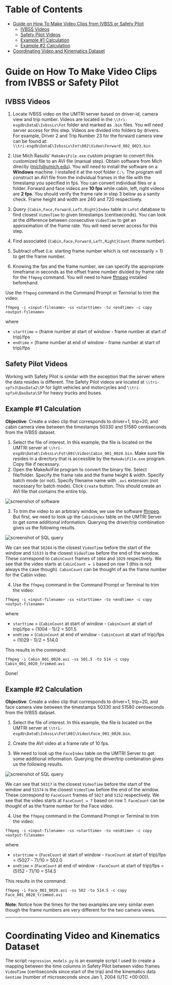 # Table of Contents <!-- omit in toc -->
- [Guide on How To Make Video Clips from IVBSS or Safety Pilot](#guide-on-how-to-make-video-clips-from-ivbss-or-safety-pilot)
  - [IVBSS Videos](#ivbss-videos)
  - [Safety Pilot Videos](#safety-pilot-videos)
  - [Example #1 Calculation](#example-1-calculation)
  - [Example #2 Calculation](#example-2-calculation)
- [Coordinating Video and Kinematics Dataset](#coordinating-video-and-kinematics-dataset)

# Guide on How To Make Video Clips from IVBSS or Safety Pilot 

## IVBSS Videos
1. Locate IVBSS video on the UMTRI server based on driver-id, camera view and trip number.
Videos are located in the `\\tri-esgdb\DataE\IvbssLv\Fot` folder and marked as `.bin` files. You will need server access for this step. Videos are divided into folders by drivers. For example, Driver 2 and Trip Number 23 for the forward camera view can be found at:  
`\\tri-esgdb\DataE\IvbssLv\Fot\002\Video\Forward_002_0023.bin`

2. Use Mich Rasulis' `MakeAviFile.exe` custom program to convert this customized file to an AVI file (manual step). Obtain software from Mich directly (mich@umich.edu). You will need to install the software on a **Windows** machine. I installed it at the root folder `C:\`. The program will construct an AVI file from the individual frames in the file with the timestamp you specified in fps. You can convert individual files or a folder. Forward and face videos are **10 fps** while cabin, left, right videos are **2 fps**. You should verify the frame rate in step 3 below as a sanity check. Frame height and width are 240 and 720 respectively.

3. Query `{Cabin,Face,Forward,Left,Right}Index` table in `LvFot` database to find closest `VideoTime` to given timestamps (centiseconds). You can look at the difference between consecutive `VideoTime` to get an approximation of the frame rate. You will need server access for this step.

4. Find associated `{Cabin,Face,Forward,Left,Right}Count` (frame number).

5. Subtract offset (i.e. starting frame number which is not necessarily = 1) to get the frame number. 

6. Knowing the fps and the frame number, we can specify the appropriate timeframe in seconds as the offset frame number divided by frame rate for the `ffmpeg` command. You will need to have [ffmpeg](https://ffmpeg.org/) installed beforehand.

Use the `ffmpeg` command in the Command Prompt or Terminal to trim the video:

`ffmpeg -i <input-filename> -ss <starttime> -to <endtime> -c copy <output-filename>`

where 
- `starttime` = (frame number at start of window - frame number at start of trip)/fps
- `endtime` = (frame number at end of window - frame number at start of trip)/fps

## Safety Pilot Videos
Working with Safety Pilot is similar with the exception that the server where the data resides is different. The Safety Pilot videos are located at `\\tri-spfs3\DasData2\SP` for light vehicles and motorcycles and `\\tri-spfs4\DasData\SP` for heavy trucks and buses.

## Example #1 Calculation
**Objective**: Create a video clip that corresponds to driver=1, trip=20, and cabin camera view between the timestamps 50330 and 51580 centiseconds from the IVBSS dataset.

1. Select the file of interest. In this example, the file is located on the UMTRI server at  `\\tri-esgdb\DataE\IvbssLv\Fot\001\Video\Cabin_001_0020.bin`. Make sure file resides in a directory that is accessible by the `MakeAviFile.exe` program. Copy file if necessary.
2. Open the MakeAviFile program to convert the binary file. Select file/folder. Specify the frame rate and the frame height & width. Specify batch mode (or not). Specify filename name with `.avi` extension (not necessary for batch mode). Click `Create` button. This should create an AVI file that contains the entire trip.

![screenshot of software](https://github.com/caocscar/how-to-make-video-clips-ivbss-safetypilot/blob/master/makeavifile-software.png)

3. To trim the video to an arbitrary window, we use the software [ffmpeg](https://ffmpeg.org). But first, we need to look up the `CabinIndex` table on the UMTRI Server to get some additional information. Querying the driver/trip combination gives us the following results.

![screenshot of SQL query](https://github.com/caocscar/how-to-make-video-clips-ivbss-safetypilot/blob/master/cabinindex.png)

We can see that `50284` is the closest `VideoTime` before the start of the window and `51533` is the closest `VideoTime` before the end of the window. These correspond to `CabinCount` frames of `1004` and `1029` respectively. We see that the video starts at `CabinCount = 1` based on row 1 (this is not always the case though). `CabinCount` can be thought of as the frame number for the Cabin video.

4. Use the `ffmpeg` command in the Command Prompt or Terminal to trim the video:

`ffmpeg -i <input-filename> -ss <starttime> -to <endtime> -c copy <output-filename>`

where 
- `starttime` = (`CabinCount` at start of window - `CabinCount` at start of trip)/fps = (1004 - 1)/2 = 501.5
- `endtime` = (`CabinCount` at end of window - `CabinCount` at start of trip)/fps = (1029 - 1)/2 = 514.0

This results in the command:

`ffmpeg -i Cabin_001_0020.avi -ss 501.5 -to 514 -c copy Cabin_001_0020_trimmed.avi`

Done!

## Example #2 Calculation
**Objective**: Create a video clip that corresponds to driver=1, trip=20, and face camera view between the timestamps 50330 and 51580 centiseconds from the IVBSS dataset.

1. Select the file of interest. In this example, the file is located on the UMTRI server at 
`\\tri-esgdb\DataE\IvbssLv\Fot\001\Video\Face_001_0020.bin`.

2. Create the AVI video at a frame rate of 10 fps.

3. We need to look up the `FaceIndex` table on the UMTRI Server to get some additional information. Querying the driver/trip combination gives us the following results.

![screenshot of SQL query](https://github.com/caocscar/how-to-make-video-clips-ivbss-safetypilot/blob/master/faceindex.png)

We can see that `50317` is the closest `VideoTime` before the start of the window and `51574` is the closest `VideoTime` before the end of the window. These correspond to `FaceCount` frames of `5027` and `5152` respectively. We see that the video starts at `FaceCount = 7` based on row 1. `FaceCount` can be thought of as the frame number for the Face video.

4. Use the `ffmpeg` command in the Command Prompt or Terminal to trim the video:

`ffmpeg -i <input-filename> -ss <starttime> -to <endtime> -c copy <output-filename>`

where 
- `starttime` = (`FaceCount` at start of window - `FaceCount` at start of trip)/fps = (5027 - 7)/10 = 502.0
- `endtime` = (`FaceCount` at end of window - `FaceCount` at start of trip)/fps = (5152 - 7)/10 = 514.5

This results in the command:

`ffmpeg -i Face_001_0020.avi -ss 502 -to 514.5 -c copy Face_001_0020_trimmed.avi`

**Note**: Notice how the times for the two examples are very similar even though the frame numbers are very different for the two camera views.


<hr>

# Coordinating Video and Kinematics Dataset
The script `regression_models.py` is an example script I used to create a mapping between the time columns in Safety Pilot between video frames `VideoTime` (centiseconds since start of the trip) and the kinematics data `Gentime` (number of microseconds since Jan 1, 2004 (UTC +00:00)). 
